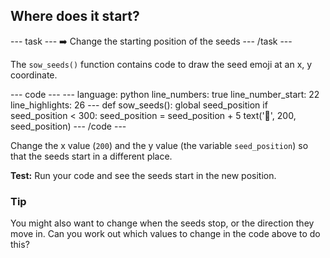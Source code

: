 <h2 class="c-project-heading--task">Where does it start?</h2>

--- task ---
➡️ Change the starting position of the seeds
--- /task --- 

The `sow_seeds()` function contains code to draw the seed emoji at an x, y coordinate.

<div class="c-project-code">
--- code ---
---
language: python
line_numbers: true
line_number_start: 22
line_highlights: 26
---
def sow_seeds():
    global seed_position
    if seed_position < 300:
        seed_position = seed_position + 5
        text('🫘', 200, seed_position)
--- /code ---
</div>

Change the x value (`200`) and the y value (the variable `seed_position`) so that the seeds start in a different place.

**Test:** Run your code and see the seeds start in the new position.

<div class="c-project-callout c-project-callout--tip">

### Tip

You might also want to change when the seeds stop, or the direction they move in. Can you work out which values to change in the code above to do this?

</div>
